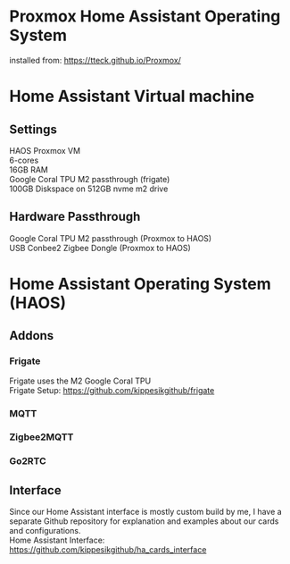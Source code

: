 # Proxmox Home Assistant Operating System
installed from: https://tteck.github.io/Proxmox/  

# Home Assistant Virtual machine
## Settings
HAOS Proxmox VM  
6-cores  
16GB RAM  
Google Coral TPU M2 passthrough (frigate)  
100GB Diskspace on 512GB nvme m2 drive  

## Hardware Passthrough
Google Coral TPU M2 passthrough (Proxmox to HAOS)  
USB Conbee2 Zigbee Dongle (Proxmox to HAOS)  

# Home Assistant Operating System (HAOS)

## Addons
### Frigate
Frigate uses the M2 Google Coral TPU  
Frigate Setup: https://github.com/kippesikgithub/frigate  

### MQTT

### Zigbee2MQTT

### Go2RTC

## Interface
Since our Home Assistant interface is mostly custom build by me, I have a separate Github repository for explanation and examples about our cards and configurations.  
Home Assistant Interface: https://github.com/kippesikgithub/ha_cards_interface  

